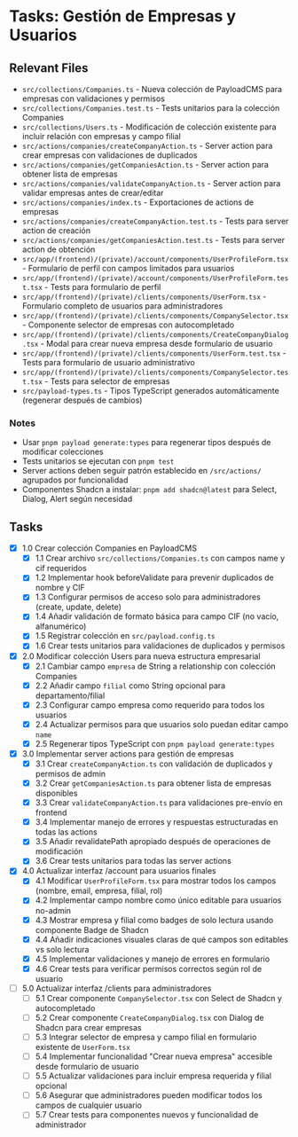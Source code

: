 # Tasks: Gestión de Empresas y Usuarios

## Relevant Files

- `src/collections/Companies.ts` - Nueva colección de PayloadCMS para empresas con validaciones y permisos
- `src/collections/Companies.test.ts` - Tests unitarios para la colección Companies
- `src/collections/Users.ts` - Modificación de colección existente para incluir relación con empresas y campo filial
- `src/actions/companies/createCompanyAction.ts` - Server action para crear empresas con validaciones de duplicados
- `src/actions/companies/getCompaniesAction.ts` - Server action para obtener lista de empresas
- `src/actions/companies/validateCompanyAction.ts` - Server action para validar empresas antes de crear/editar
- `src/actions/companies/index.ts` - Exportaciones de actions de empresas
- `src/actions/companies/createCompanyAction.test.ts` - Tests para server action de creación
- `src/actions/companies/getCompaniesAction.test.ts` - Tests para server action de obtención
- `src/app/(frontend)/(private)/account/components/UserProfileForm.tsx` - Formulario de perfil con campos limitados para usuarios
- `src/app/(frontend)/(private)/account/components/UserProfileForm.test.tsx` - Tests para formulario de perfil
- `src/app/(frontend)/(private)/clients/components/UserForm.tsx` - Formulario completo de usuarios para administradores
- `src/app/(frontend)/(private)/clients/components/CompanySelector.tsx` - Componente selector de empresas con autocompletado
- `src/app/(frontend)/(private)/clients/components/CreateCompanyDialog.tsx` - Modal para crear nueva empresa desde formulario de usuario
- `src/app/(frontend)/(private)/clients/components/UserForm.test.tsx` - Tests para formulario de usuario administrativo
- `src/app/(frontend)/(private)/clients/components/CompanySelector.test.tsx` - Tests para selector de empresas
- `src/payload-types.ts` - Tipos TypeScript generados automáticamente (regenerar después de cambios)

### Notes

- Usar `pnpm payload generate:types` para regenerar tipos después de modificar colecciones
- Tests unitarios se ejecutan con `pnpm test` 
- Server actions deben seguir patrón establecido en `/src/actions/` agrupados por funcionalidad
- Componentes Shadcn a instalar: `pnpm add shadcn@latest` para Select, Dialog, Alert según necesidad

## Tasks

- [x] 1.0 Crear colección Companies en PayloadCMS
  - [x] 1.1 Crear archivo `src/collections/Companies.ts` con campos name y cif requeridos
  - [x] 1.2 Implementar hook beforeValidate para prevenir duplicados de nombre y CIF
  - [x] 1.3 Configurar permisos de acceso solo para administradores (create, update, delete)
  - [x] 1.4 Añadir validación de formato básica para campo CIF (no vacío, alfanumérico)
  - [x] 1.5 Registrar colección en `src/payload.config.ts`
  - [x] 1.6 Crear tests unitarios para validaciones de duplicados y permisos

- [x] 2.0 Modificar colección Users para nueva estructura empresarial
  - [x] 2.1 Cambiar campo `empresa` de String a relationship con colección Companies
  - [x] 2.2 Añadir campo `filial` como String opcional para departamento/filial
  - [x] 2.3 Configurar campo empresa como requerido para todos los usuarios
  - [x] 2.4 Actualizar permisos para que usuarios solo puedan editar campo `name`
  - [x] 2.5 Regenerar tipos TypeScript con `pnpm payload generate:types`

- [x] 3.0 Implementar server actions para gestión de empresas
  - [x] 3.1 Crear `createCompanyAction.ts` con validación de duplicados y permisos de admin
  - [x] 3.2 Crear `getCompaniesAction.ts` para obtener lista de empresas disponibles
  - [x] 3.3 Crear `validateCompanyAction.ts` para validaciones pre-envío en frontend
  - [x] 3.4 Implementar manejo de errores y respuestas estructuradas en todas las actions
  - [x] 3.5 Añadir revalidatePath apropiado después de operaciones de modificación
  - [x] 3.6 Crear tests unitarios para todas las server actions

- [x] 4.0 Actualizar interfaz /account para usuarios finales
  - [x] 4.1 Modificar `UserProfileForm.tsx` para mostrar todos los campos (nombre, email, empresa, filial, rol)
  - [x] 4.2 Implementar campo nombre como único editable para usuarios no-admin
  - [x] 4.3 Mostrar empresa y filial como badges de solo lectura usando componente Badge de Shadcn
  - [x] 4.4 Añadir indicaciones visuales claras de qué campos son editables vs solo lectura
  - [x] 4.5 Implementar validaciones y manejo de errores en formulario
  - [x] 4.6 Crear tests para verificar permisos correctos según rol de usuario

- [ ] 5.0 Actualizar interfaz /clients para administradores
  - [ ] 5.1 Crear componente `CompanySelector.tsx` con Select de Shadcn y autocompletado
  - [ ] 5.2 Crear componente `CreateCompanyDialog.tsx` con Dialog de Shadcn para crear empresas
  - [ ] 5.3 Integrar selector de empresa y campo filial en formulario existente de `UserForm.tsx`
  - [ ] 5.4 Implementar funcionalidad "Crear nueva empresa" accesible desde formulario de usuario
  - [ ] 5.5 Actualizar validaciones para incluir empresa requerida y filial opcional
  - [ ] 5.6 Asegurar que administradores pueden modificar todos los campos de cualquier usuario
  - [ ] 5.7 Crear tests para componentes nuevos y funcionalidad de administrador
